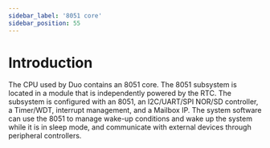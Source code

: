 ```yaml
---
sidebar_label: '8051 core'
sidebar_position: 55
---
```


# Introduction

The CPU used by Duo contains an 8051 core. The 8051 subsystem is located in a module that is independently powered by the RTC. The subsystem is configured with an 8051, an I2C/UART/SPI NOR/SD controller, a Timer/WDT, interrupt management, and a Mailbox IP. The system software can use the 8051 to manage wake-up conditions and wake up the system while it is in sleep mode, and communicate with external devices through peripheral controllers.
